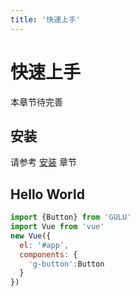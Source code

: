 ```yaml
---
title: '快速上手'
---
```


# 快速上手

本章节待完善

## 安装

请参考 [安装](../install/) 章节

## Hello World

```javascript
import {Button} from 'GULU'
import Vue from 'vue'
new Vue({
  el: '#app',
  components: {
    'g-button':Button
  }
})
```